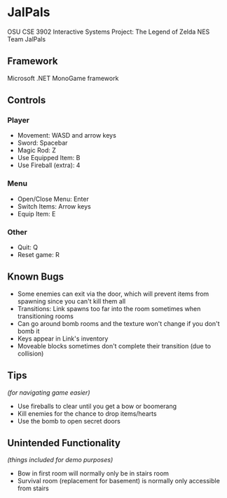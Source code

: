 # JalPals
OSU CSE 3902 Interactive Systems Project: The Legend of Zelda NES
<br/>Team JalPals

## Framework
Microsoft .NET MonoGame framework

## Controls
### Player
- Movement: WASD and arrow keys
- Sword: Spacebar
- Magic Rod: Z
- Use Equipped Item: B
- Use Fireball (extra): 4

### Menu
- Open/Close Menu: Enter
- Switch Items: Arrow keys
- Equip Item: E

### Other
- Quit: Q
- Reset game: R

## Known Bugs
- Some enemies can exit via the door, which will prevent items from spawning since you can't kill them all
- Transitions: Link spawns too far into the room sometimes when transitioning rooms
- Can go around bomb rooms and the texture won't change if you don't bomb it
- Keys appear in Link's inventory
- Moveable blocks sometimes don't complete their transition (due to collision)

## Tips
*(for navigating game easier)*
- Use fireballs to clear until you get a bow or boomerang
- Kill enemies for the chance to drop items/hearts
- Use the bomb to open secret doors

## Unintended Functionality
*(things included for demo purposes)*
- Bow in first room will normally only be in stairs room
- Survival room (replacement for basement) is normally only accessible from stairs
